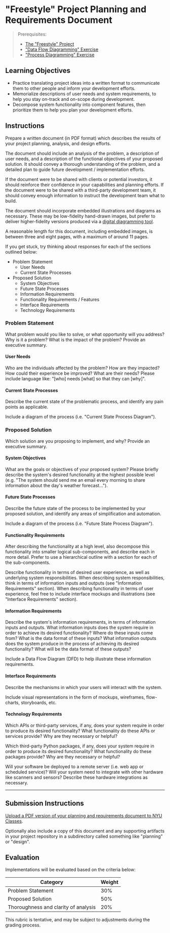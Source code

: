 # "Freestyle" Project Planning and Requirements Document

> Prerequisites:
>   + [The "Freestyle" Project](README.md)
>   + ["Data Flow Diagramming" Exercise](/exercises/data-flow-diagramming/README.md)
>   + ["Process Diagramming" Exercise](/exercises/process-diagramming/README.md)

## Learning Objectives

  + Practice translating project ideas into a written format to communicate them to other people and inform your development efforts.
  + Memorialize descriptions of user needs and system requirements, to help you stay on-track and on-scope during development.
  + Decompose system functionality into component features, then prioritize them to help you plan your development efforts.

## Instructions

Prepare a written document (in PDF format) which describes the results of your project planning, analysis, and design efforts.

The document should include an analysis of the problem, a description of user needs, and a description of the functional objectives of your proposed solution. It should convey a thorough understanding of the problem, and a detailed plan to guide future development / implementation efforts.

If the document were to be shared with clients or potential investors, it should reinforce their confidence in your capabilities and planning efforts. If the document were to be shared with a third-party development team, it should convey enough information to instruct the development team what to build.

The document should incorporate embedded illustrations and diagrams as necessary. These may be low-fidelity hand-drawn images, but prefer to deliver higher-fidelity versions produced via a [digital diagramming tool](/notes/info-systems/processes.md#process-diagramming-tools).

A reasonable length for this document, including embedded images, is between three and eight pages, with a maximum of around 11 pages.

If you get stuck, try thinking about responses for each of the sections outlined below:

  + Problem Statement
    + User Needs
    + Current State Processes
  + Proposed Solution
    + System Objectives
    + Future State Processes
    + Information Requirements
    + Functionality Requirements / Features
    + Interface Requirements
    + Technology Requirements





### Problem Statement

What problem would you like to solve, or what opportunity will you address? Why is it a problem? What is the impact of the problem? Provide an executive summary.

#### User Needs

Who are the individuals affected by the problem? How are they impacted? How could their experience be improved? What are their needs? Please include language like: "[who] needs [what] so that they can [why]".

#### Current State Processes

Describe the current state of the problematic process, and identify any pain points as applicable.

Include a diagram of the process (i.e. "Current State Process Diagram").








### Proposed Solution

Which solution are you proposing to implement, and why? Provide an executive summary.

#### System Objectives

What are the goals or objectives of your proposed system? Please briefly describe the system's desired functionality at the highest possible level (e.g. "The system should send me an email every morning to share information about the day's weather forecast...").

#### Future State Processes

Describe the future state of the process to be implemented by your proposed solution, and identify any areas of simplification and automation.

Include a diagram of the process (i.e. "Future State Process Diagram").

#### Functionality Requirements

After describing the functionality at a high level, also decompose this functionality into smaller logical sub-components, and describe each in more detail. Prefer to use a hierarchical outline with a section for each of the sub-components.

Describe functionality in terms of desired user experience, as well as underlying system responsibilities. When describing system responsibilities, think in terms of information inputs and outputs (see "Information Requirements" section). When describing functionality in terms of user experience, feel free to include interface mockups and illustrations (see "Interface Requirements" section).

#### Information Requirements

Describe the system's information requirements, in terms of information inputs and outputs. What information inputs does the system require in order to achieve its desired functionality? Where do these inputs come from? What is the data format of these inputs? What information outputs does the system produce in the process of achieving its desired functionality? What will be the data format of these outputs?

Include a Data Flow Diagram (DFD) to help illustrate these information requirements.

#### Interface Requirements

Describe the mechanisms in which your users will interact with the system.

Include visual representations in the form of mockups, wireframes, flow-charts, storyboards, etc.

#### Technology Requirements

Which APIs or third-party services, if any, does your system require in order to produce its desired functionality? What functionality do these APIs or services provide? Why are they necessary or helpful?

Which third-party Python packages, if any, does your system require in order to produce its desired functionality? What functionality do these packages provide? Why are they necessary or helpful?

Will your software be deployed to a remote server (i.e. web app or scheduled service)? Will your system need to integrate with other hardware like scanners and sensors? Describe these hardware integrations as necessary.

<hr>


## Submission Instructions

[Upload a PDF version of your planning and requirements document to NYU Classes](https://newclasses.nyu.edu/portal/site/e7aed58f-c4e8-4fbd-b8ab-40c86414d0ab/tool/f1178530-8a47-4ef7-831d-d554df55b4eb?assignmentId=/assignment/a/e7aed58f-c4e8-4fbd-b8ab-40c86414d0ab/fa119b5a-ff65-4567-8ca5-cfbb7f53bdff&panel=Main&sakai_action=doView_assignment).

Optionally also include a copy of this document and any supporting artifacts in your project repository in a subdirectory called something like "planning" or "design".

## Evaluation

Implementations will be evaluated based on the criteria below:

Category | Weight
--- | ---
Problem Statement | 30%
Proposed Solution | 50%
Thoroughness and clarity of analysis | 20%

This rubric is tentative, and may be subject to adjustments during the grading process.
